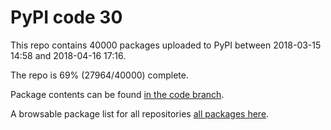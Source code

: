 # PyPI code 30

This repo contains 40000 packages uploaded to PyPI between 
2018-03-15 14:58 and 2018-04-16 17:16.

The repo is 69% (27964/40000) complete.

Package contents can be found [in the code branch](https://github.com/pypi-data/pypi-mirror-30/tree/code/packages).

A browsable package list for all repositories [all packages here](https://pypi-data.github.io/website/repositories/pypi-mirror-30).


